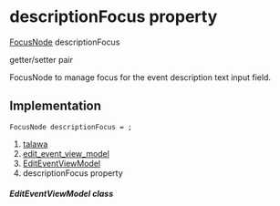 
<div>

# descriptionFocus property

</div>


[FocusNode](https://api.flutter.dev/flutter/widgets/FocusNode-class.html)
descriptionFocus


getter/setter pair




FocusNode to manage focus for the event description text input field.



## Implementation

``` language-dart
FocusNode descriptionFocus = ;
```







1.  [talawa](../../index.html)
2.  [edit_event_view_model](../../view_model_after_auth_view_models_event_view_models_edit_event_view_model/)
3.  [EditEventViewModel](../../view_model_after_auth_view_models_event_view_models_edit_event_view_model/EditEventViewModel-class.html)
4.  descriptionFocus property

##### EditEventViewModel class








